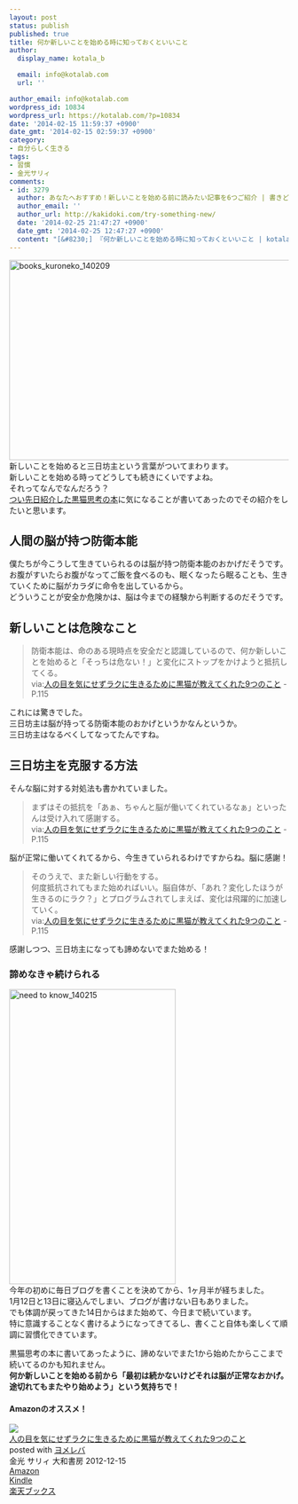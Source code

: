 ```yaml
---
layout: post
status: publish
published: true
title: 何か新しいことを始める時に知っておくといいこと
author:
  display_name: kotala_b

  email: info@kotalab.com
  url: ''

author_email: info@kotalab.com
wordpress_id: 10834
wordpress_url: https://kotalab.com/?p=10834
date: '2014-02-15 11:59:37 +0900'
date_gmt: '2014-02-15 02:59:37 +0900'
category:
- 自分らしく生きる
tags:
- 習慣
- 金光サリィ
comments:
- id: 3279
  author: あなたへおすすめ！新しいことを始める前に読みたい記事を6つご紹介 | 書きどき.com
  author_email: ''
  author_url: http://kakidoki.com/try-something-new/
  date: '2014-02-25 21:47:27 +0900'
  date_gmt: '2014-02-25 12:47:27 +0900'
  content: "[&#8230;] 『何か新しいことを始める時に知っておくといいこと | kotala&#8217;s note』 [&#8230;]"
---
```

<p><img src="https://kotalab.com/wp-content/uploads/books_kuroneko_140209-546x361.jpg" alt="books_kuroneko_140209" width="546" height="361" class="alignnone size-large wp-image-10797" /><br />
新しいことを始めると三日坊主という言葉がついてまわります。<br />
新しいことを始める時ってどうしても続きにくいですよね。<br />
それってなんでなんだろう？<br />
<a href="https://kotalab.com/books-kuroneko" title="ストレスフリーな自分の作り方 &ndash; 人の目を気にせずラクに生きるために黒猫が教えてくれた9つのこと 金光サリィ著">つい先日紹介した黒猫思考の本</a>に気になることが書いてあったのでその紹介をしたいと思います。<br />
<!--more--></p>
<h2>人間の脳が持つ防衛本能</h2>
<p>僕たちが今こうして生きていられるのは脳が持つ防衛本能のおかげだそうです。<br />
お腹がすいたらお腹がなってご飯を食べるのも、眠くなったら眠ることも、生きていくために脳がカラダに命令を出しているから。<br />
<span class="b">どういうことが安全か危険かは、脳は今までの経験から判断するのだそうです。</span></p>
<h2>新しいことは危険なこと</h2>
<blockquote><p>
防衛本能は、命のある現時点を安全だと認識しているので、何か新しいことを始めると「そっちは危ない！」と変化にストップをかけようと抵抗してくる。<br />
via:<a href="http://www.amazon.co.jp/exec/obidos/asin/4479771808/same-22/" rel="nofollow" target="_blank">人の目を気にせずラクに生きるために黒猫が教えてくれた9つのこと</a> - P.115</p></blockquote>
<p>これには驚きでした。<br />
三日坊主は脳が持ってる防衛本能のおかげというかなんというか。<br />
<span class="b">三日坊主はなるべくしてなってたんですね</span>。</p>
<h2>三日坊主を克服する方法</h2>
<p>そんな脳に対する対処法も書かれていました。</p>
<blockquote><p>
まずはその抵抗を「あぁ、ちゃんと脳が働いてくれているなぁ」といったんは受け入れて感謝する。<br />
via:<a href="http://www.amazon.co.jp/exec/obidos/asin/4479771808/same-22/" rel="nofollow" target="_blank">人の目を気にせずラクに生きるために黒猫が教えてくれた9つのこと</a> - P.115
</p></blockquote>
<p>脳が正常に働いてくれてるから、今生きていられるわけですからね。脳に感謝！</p>
<blockquote><p>
そのうえで、また新しい行動をする。<br />
何度抵抗されてもまた始めればいい。脳自体が、「あれ？変化したほうが生きるのにラク？」とプログラムされてしまえば、変化は飛躍的に加速していく。<br />
via:<a href="http://www.amazon.co.jp/exec/obidos/asin/4479771808/same-22/" rel="nofollow" target="_blank">人の目を気にせずラクに生きるために黒猫が教えてくれた9つのこと</a> - P.115</p></blockquote>
<p><span class="b">感謝しつつ、三日坊主になっても諦めないでまた始める！</span></p>
<h3>諦めなきゃ続けられる</h3>
<p><img src="https://kotalab.com/wp-content/uploads/need-to-know_140215-300x532.jpg" alt="need to know_140215" width="300" height="532" class="alignnone size-medium wp-image-10836" /><br />
今年の初めに毎日ブログを書くことを決めてから、1ヶ月半が経ちました。<br />
1月12日と13日に寝込んでしまい、ブログが書けない日もありました。<br />
でも体調が戻ってきた14日からはまた始めて、今日まで続いています。<br />
特に意識することなく書けるようになってきてるし、書くこと自体も楽しくて順調に習慣化できています。</p>
<p>黒猫思考の本に書いてあったように、諦めないでまた1から始めたからここまで続いてるのかも知れません。<br />
<strong>何か新しいことを始める前から「最初は続かないけどそれは脳が正常なおかげ。途切れてもまたやり始めよう」という気持ちで！</strong></p>
<h4 class="aam">Amazonのオススメ！</h4>
<div class="booklink-box">
<div class="booklink-image"><a href="http://www.amazon.co.jp/exec/obidos/asin/4479771808/same-22/" rel="nofollow" target="_blank"><img src="http://ecx.images-amazon.com/images/I/51MW7e5rPSL._SL160_.jpg" style="border: none;" /></a></div>
<div class="booklink-info">
<div class="booklink-name"><a href="http://www.amazon.co.jp/exec/obidos/asin/4479771808/same-22/" rel="nofollow" target="_blank">人の目を気にせずラクに生きるために黒猫が教えてくれた9つのこと</a>
<div class="booklink-powered-date">posted with <a href="http://yomereba.com" rel="nofollow" target="_blank">ヨメレバ</a></div>
</div>
<div class="booklink-detail">金光 サリィ 大和書房 2012-12-15    </div>
<div class="booklink-link2">
<div class="shoplinkamazon"><a href="http://www.amazon.co.jp/exec/obidos/asin/4479771808/same-22/" rel="nofollow" target="_blank" title="アマゾン" >Amazon</a></div>
<div class="shoplinkkindle"><a href="http://www.amazon.co.jp/gp/search?keywords=%90l%82%CC%96%DA%82%F0%8BC%82%C9%82%B9%82%B8%83%89%83N%82%C9%90%B6%82%AB%82%E9%82%BD%82%DF%82%C9%8D%95%94L%82%AA%8B%B3%82%A6%82%C4%82%AD%82%EA%82%BD9%82%C2%82%CC%82%B1%82%C6&__mk_ja_JP=%83J%83%5E%83J%83i&url=node%3D2275256051&tag=same-22" rel="nofollow" target="_blank" >Kindle</a></div>
<div class="shoplinkrakuten"><a href="http://c.af.moshimo.com/af/c/click?a_id=374941&p_id=56&pc_id=56&pl_id=637&s_v=b5Rz2P0601xu&url=http%3A%2F%2Fbooks.rakuten.co.jp%2Frb%2F12085501%2F" rel="nofollow" target="_blank" title="楽天ブックス" >楽天ブックス</a></div>
</p></div>
</div>
<div class="booklink-footer"></div>
</div>
